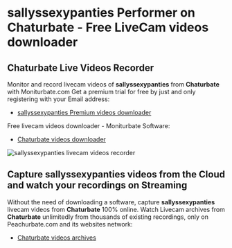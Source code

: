 # sallyssexypanties Performer on Chaturbate - Free LiveCam videos downloader

## Chaturbate Live Videos Recorder

Monitor and record livecam videos of **sallyssexypanties** from **Chaturbate** with Moniturbate.com
Get a premium trial for free by just and only registering with your Email address:
* [sallyssexypanties Premium videos downloader](https://moniturbate.com/request-demo-licence-key.html)

Free livecam videos downloader - Moniturbate Software:
* [Chaturbate videos downloader](https://moniturbate.com/moniturbate-download-software.html)

![sallyssexypanties livecam videos recorder](https://peachurnet.com/templates/moniturbate-software.png)


## Capture sallyssexypanties videos from the Cloud and watch your recordings on Streaming

Without the need of downloading a software, capture **sallyssexypanties** livecam videos from **Chaturbate** 100% online.
Watch Livecam archives from **Chaturbate** unlimitedly from thousands of existing recordings, only on Peachurbate.com and its websites network:
* [Chaturbate videos archives](https://peachurnet.com/)